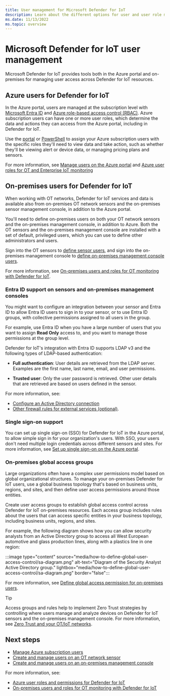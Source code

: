```yaml
---
title: User management for Microsoft Defender for IoT
description: Learn about the different options for user and user role management for Microsoft Defender for IoT.
ms.date: 11/13/2022
ms.topic: overview
---
```


# Microsoft Defender for IoT user management

Microsoft Defender for IoT provides tools both in the Azure portal and on-premises for managing user access across Defender for IoT resources.

## Azure users for Defender for IoT

In the Azure portal, users are managed at the subscription level with [Microsoft Entra ID](../../active-directory/index.yml) and [Azure role-based access control (RBAC)](../../role-based-access-control/overview.md). Azure subscription users can have one or more user roles, which determine the data and actions they can access from the Azure portal, including in Defender for IoT.

Use the [portal](../../role-based-access-control/quickstart-assign-role-user-portal.md) or [PowerShell](../../role-based-access-control/tutorial-role-assignments-group-powershell.md) to assign your Azure subscription users with the specific roles they'll need to view data and take action, such as whether they'll be viewing alert or device data, or managing pricing plans and sensors.

For more information, see [Manage users on the Azure portal](manage-users-portal.md) and [Azure user roles for OT and Enterprise IoT monitoring](roles-azure.md)

## On-premises users for Defender for IoT

When working with OT networks, Defender for IoT services and data is available also from on-premises OT network sensors and the on-premises sensor management console, in addition to the Azure portal.

You'll need to define on-premises users on both your OT network sensors and the on-premises management console, in addition to Azure. Both the OT sensors and the on-premises management console are installed with a set of default, privileged users, which you can use to define other administrators and users.

Sign into the OT sensors to [define sensor users](manage-users-sensor.md), and sign into the on-premises management console to [define on-premises management console users](legacy-central-management/manage-users-on-premises-management-console.md).

For more information, see [On-premises users and roles for OT monitoring with Defender for IoT](roles-on-premises.md).

### Entra ID support on sensors and on-premises management consoles

You might want to configure an integration between your sensor and Entra ID to allow Entra ID users to sign in to your sensor, or to use Entra ID groups, with collective permissions assigned to all users in the group.

For example, use Entra ID when you have a large number of users that you want to assign **Read Only** access to, and you want to manage those permissions at the group level.

Defender for IoT's integration with Entra ID supports LDAP v3 and the following types of LDAP-based authentication:

- **Full authentication**: User details are retrieved from the LDAP server. Examples are the first name, last name, email, and user permissions.

- **Trusted user**: Only the user password is retrieved. Other user details that are retrieved are based on users defined in the sensor.

For more information, see:

- [Configure an Active Directory connection](manage-users-sensor.md#configure-an-active-directory-connection)
- [Other firewall rules for external services (optional)](networking-requirements.md#other-firewall-rules-for-external-services-optional).

### Single sign-on support

You can set up single sign-on (SSO) for Defender for IoT in the Azure portal, to allow simple sign in for your organization's users. With SSO, your users don't need multiple login credentials across different sensors and sites. For more information, see [Set up single sign-on on the Azure portal](set-up-sso.md).

### On-premises global access groups

Large organizations often have a complex user permissions model based on global organizational structures. To manage your on-premises Defender for IoT users, use a global business topology that's based on business units, regions, and sites, and then define user access permissions around those entities.

Create user access groups to establish global access control across Defender for IoT on-premises resources. Each access group includes rules about the users that can access specific entities in your business topology, including business units, regions, and sites.

For example, the following diagram shows how you can allow security analysts from an Active Directory group to access all West European automotive and glass production lines, along with a plastics line in one region:

:::image type="content" source="media/how-to-define-global-user-access-control/sa-diagram.png" alt-text="Diagram of the Security Analyst Active Directory group." lightbox="media/how-to-define-global-user-access-control/sa-diagram.png" border="false":::

For more information, see [Define global access permission for on-premises users](legacy-central-management/manage-users-on-premises-management-console.md#define-global-access-permission-for-on-premises-users).

> [!TIP]
> Access groups and rules help to implement Zero Trust strategies by controlling where users manage and analyze devices on Defender for IoT sensors and the on-premises management console. For more information, see [Zero Trust and your OT/IoT networks](concept-zero-trust.md).
>

## Next steps

- [Manage Azure subscription users](../../role-based-access-control/quickstart-assign-role-user-portal.md)
- [Create and manage users on an OT network sensor](manage-users-sensor.md)
- [Create and manage users on an on-premises management console](legacy-central-management/manage-users-on-premises-management-console.md)

For more information, see:

- [Azure user roles and permissions for Defender for IoT](roles-azure.md)
- [On-premises users and roles for OT monitoring with Defender for IoT](roles-on-premises.md)
